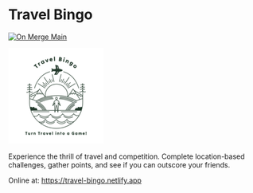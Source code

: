 # Travel Bingo

[![On Merge Main](https://github.com/geo-quest/travel-bingo/actions/workflows/on-merge-main.yaml/badge.svg?branch=main)](https://github.com/geo-quest/travel-bingo/actions/workflows/on-merge-main.yaml)

![travel-bingo](public/travel-bingo-logo_192.png)

Experience the thrill of travel and competition. Complete location-based challenges, gather points, and see if you can outscore your friends.

Online at: https://travel-bingo.netlify.app
